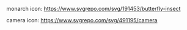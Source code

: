 monarch icon:
https://www.svgrepo.com/svg/191453/butterfly-insect

camera icon:
https://www.svgrepo.com/svg/491195/camera